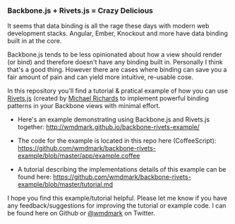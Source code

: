 ### Backbone.js + Rivets.js = Crazy Delicious

It seems that data binding is all the rage these days with modern web development stacks. Angular, Ember, Knockout and more have data binding built in at the core. 

Backbone.js tends to be less opinionated about how a view should render (or bind) and therefore doesn't have any binding built in. Personally I think that's a good thing. However there are cases where binding can save you a fair amount of pain and can yield more intuitive, re-usable cose.

In this repository you'll find a tutorial & pratical example of how you can use [Rivets.js](http://rivetsjs.com) (created by [Michael Richards](https://github.com/mikeric) to implement powerful binding patterns in your Backbone views with minimal effort.

* Here's an example demonstrating using Backbone.js and Rivets.js together: http://wmdmark.github.io/backbone-rivets-example/

* The code for the example is located in this repo here (CoffeeScript): https://github.com/wmdmark/backbone-rivets-example/blob/master/app/example.coffee

* A tutorial describing the implementations details of this example can be found here: https://github.com/wmdmark/backbone-rivets-example/blob/master/tutorial.md

I hope you find this example/tutorial helpful. Please let me know if you have any feedback/suggestions for improving the tutorial or example code. I can be found here on Github or [@wmdmark](http://twitter.com/wmdmark) on Twitter.
